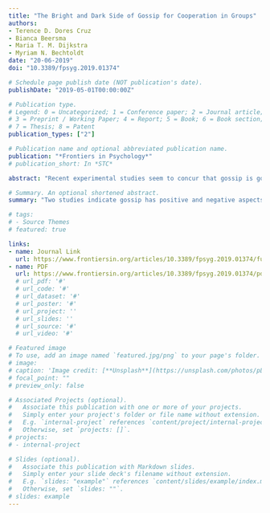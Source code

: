 ```yaml
---
title: "The Bright and Dark Side of Gossip for Cooperation in Groups"
authors:
- Terence D. Dores Cruz
- Bianca Beersma
- Maria T. M. Dijkstra
- Myriam N. Bechtoldt
date: "20-06-2019"
doi: "10.3389/fpsyg.2019.01374"

# Schedule page publish date (NOT publication's date).
publishDate: "2019-05-01T00:00:00Z"

# Publication type.
# Legend: 0 = Uncategorized; 1 = Conference paper; 2 = Journal article;
# 3 = Preprint / Working Paper; 4 = Report; 5 = Book; 6 = Book section;
# 7 = Thesis; 8 = Patent
publication_types: ["2"]

# Publication name and optional abbreviated publication name.
publication: "*Frontiers in Psychology*"
# publication_short: In *STC*

abstract: "Recent experimental studies seem to concur that gossip is good for groups by showing that gossip stems from prosocial motives to protect group members from non-cooperators. Thus, these studies emphasize the “bright” side of gossip. However, scattered studies point to detrimental outcomes of gossip for individuals and groups, arguing that a “dark” side of gossip exists. To understand the implications of gossip for cooperation in groups, both the dark and bright side of gossip must be illuminated. We investigated both sides of gossip in two scenario studies. In Study 1 (N = 108), we confronted participants with a free-rider in their group and manipulated whether the gossip recipient was the free-rider’s potential victim or not. Participants showed a higher group protection motivation in response to gossip when imagining gossiping to a potential victim of a norm violator compared to a non-victim. They showed a higher emotion venting motivation when imagining gossiping to a non-victim compared to a potential victim. Both these gossip motives were related to an increased tendency to gossip. In Study 2 (N = 104), we manipulated whether participants were the targets or observers of gossip and whether the gossip was true or false. Results showed that targets of negative gossip intended to increase their work effort in the short run, but only when the gossip was true. Furthermore, gossip targets reported lower long-term cooperative intentions toward their workgroup regardless of gossip veracity. This paper demonstrates that gossip has both a “dark” and “bright” side and that situational factors and agent perspectives determine which side prevails."

# Summary. An optional shortened abstract.
summary: "Two studies indicate gossip has positive and negative aspects for cooperation in groups, these aspects depend on situational factors and agent perspectives."

# tags:
# - Source Themes
# featured: true

links:
- name: Journal Link
  url: https://www.frontiersin.org/articles/10.3389/fpsyg.2019.01374/full
- name: PDF
  url: https://www.frontiersin.org/articles/10.3389/fpsyg.2019.01374/pdf
  # url_pdf: '#'
  # url_code: '#'
  # url_dataset: '#'
  # url_poster: '#'
  # url_project: ''
  # url_slides: ''
  # url_source: '#'
  # url_video: '#'

# Featured image
# To use, add an image named `featured.jpg/png` to your page's folder. 
# image:
# caption: 'Image credit: [**Unsplash**](https://unsplash.com/photos/pLCdAaMFLTE)'
# focal_point: ""
# preview_only: false

# Associated Projects (optional).
#   Associate this publication with one or more of your projects.
#   Simply enter your project's folder or file name without extension.
#   E.g. `internal-project` references `content/project/internal-project/index.md`.
#   Otherwise, set `projects: []`.
# projects:
# - internal-project

# Slides (optional).
#   Associate this publication with Markdown slides.
#   Simply enter your slide deck's filename without extension.
#   E.g. `slides: "example"` references `content/slides/example/index.md`.
#   Otherwise, set `slides: ""`.
# slides: example
---
```

